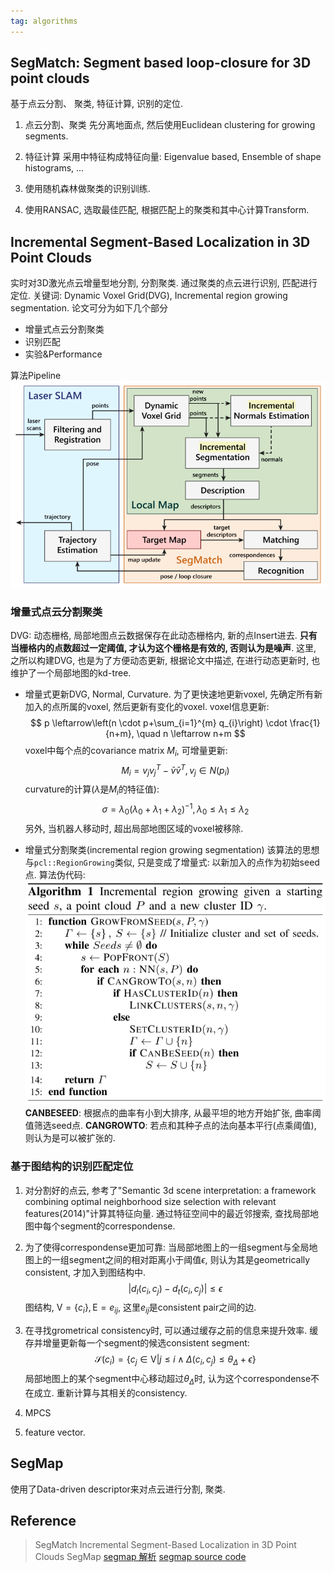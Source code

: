 ```yaml
---
tag: algorithms
---
```

## SegMatch: Segment based loop-closure for 3D point clouds
基于点云分割、 聚类, 特征计算, 识别的定位.

1. 点云分割、聚类
先分离地面点, 然后使用Euclidean clustering for growing segments.

2. 特征计算
采用中特征构成特征向量: Eigenvalue based, Ensemble of shape histograms, ...

3. 使用随机森林做聚类的识别训练.

4. 使用RANSAC, 选取最佳匹配, 根据匹配上的聚类和其中心计算Transform.

## Incremental Segment-Based Localization in 3D Point Clouds
实时对3D激光点云增量型地分割, 分割聚类. 通过聚类的点云进行识别, 匹配进行定位.
关键词: Dynamic Voxel Grid(DVG), Incremental region growing segmentation.
论文可分为如下几个部分
* 增量式点云分割聚类
* 识别匹配
* 实验&Performance

算法Pipeline
![算法Pipeline](rc/inc_seg_pipeline.png)

### 增量式点云分割聚类
DVG: 动态栅格, 局部地图点云数据保存在此动态栅格内, 新的点Insert进去. __只有当栅格内的点数超过一定阈值, 才认为这个栅格是有效的, 否则认为是噪声__.
这里, 之所以构建DVG, 也是为了方便动态更新, 根据论文中描述, 在进行动态更新时, 也维护了一个局部地图的kd-tree.
* 增量式更新DVG, Normal, Curvature.
为了更快速地更新voxel, 先确定所有新加入的点所属的voxel, 然后更新有变化的voxel. 
voxel信息更新:
$$
p \leftarrow\left(n \cdot p+\sum_{i=1}^{m} q_{i}\right) \cdot \frac{1}{n+m}, \quad n \leftarrow n+m
$$
voxel中每个点的covariance matrix $M_i$, 可增量更新:
$$
M_i = v_j v_j^T - \bar{v} \bar{v}^T, v_j \in N(p_i)
$$
curvature的计算($\lambda$是$M_i$的特征值):
$$
\sigma = \lambda_0(\lambda_0 + \lambda_1 + \lambda_2)^{-1}, \lambda_0 \le \lambda_1 \le \lambda_2
$$
另外, 当机器人移动时, 超出局部地图区域的voxel被移除.

* 增量式分割聚类(incremental region growing segmentation)
该算法的思想与`pcl::RegionGrowing`类似, 只是变成了增量式: 以新加入的点作为初始seed点.
算法伪代码:
![inc seg](rc/inc_seg.png)
__CANBESEED__: 根据点的曲率有小到大排序, 从最平坦的地方开始扩张, 曲率阈值筛选seed点.
__CANGROWTO__: 若点和其种子点的法向基本平行(点乘阈值), 则认为是可以被扩张的.

### 基于图结构的识别匹配定位
1. 对分割好的点云, 参考了"Semantic 3d scene interpretation: a framework combining optimal neighborhood size selection with relevant features(2014)"计算其特征向量. 通过特征空间中的最近邻搜索, 查找局部地图中每个segment的correspondense.
2. 为了使得correspondense更加可靠: 当局部地图上的一组segment与全局地图上的一组segment之间的相对距离小于阈值$\epsilon$, 则认为其是geometrically consistent, 才加入到图结构中.
$$
| d_l(c_i, c_j) - d_t(c_i, c_j) | \le \epsilon
$$
图结构, $\mathrm{V} = \{c_i\}, \mathrm{E} = {e_{ij}}$, 这里$e_{ij}$是consistent pair之间的边.

3. 在寻找grometrical consistency时, 可以通过缓存之前的信息来提升效率.
缓存并增量更新每一个segment的候选consistent segment:
$$
\mathcal{S}(c_i) = \{c_j \in \mathrm{V} | j \le i \wedge \Delta(c_i, c_j) \le \theta_{\Delta} + \epsilon\}
$$
局部地图上的某个segment中心移动超过$\theta_\Delta$时, 认为这个correspondense不在成立. 重新计算与其相关的consistency.

5. MPCS
6. feature vector.

## SegMap
使用了Data-driven descriptor来对点云进行分割, 聚类.

## Reference
> SegMatch
> Incremental Segment-Based Localization in 3D Point Clouds
> SegMap
[segmap 解析](https://blog.csdn.net/weixin_42048023/article/details/88366746)
[segmap source code](https://github.com/ethz-asl/laser_slam)